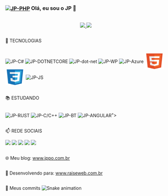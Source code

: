 ###   <a href="https://github.com/jppo01"> <img align="center" alt="JP-PHP" height="64" width="64" src="https://img.icons8.com/external-kiranshastry-lineal-color-kiranshastry/64/000000/external-developer-coding-kiranshastry-lineal-color-kiranshastry.png"></a> Olá, eu sou o JP 👋



</br>
<div align="center">
  <a href="https://github.com/jppo01">
  <img height="150em" src="https://github-readme-stats.vercel.app/api?username=jppo01&show_icons=true&theme=dark&include_all_commits=true&count_private=true"/>
  <img height="150em" src="https://github-readme-stats.vercel.app/api/top-langs/?username=jppo01&layout=compact&langs_count=7&theme=dark"/>
  </a>
 </div>
  
 
  ##
  
  🧰 TECNOLOGIAS
<div style="display: inline_block"><br>
  <img align="center" alt="JP-C#" height="50" width="60" src="https://cdn.jsdelivr.net/gh/devicons/devicon/icons/csharp/csharp-original.svg">
  <img align="center" alt="JP-DOTNETCORE" height="50" width="60" src="https://cdn.jsdelivr.net/gh/devicons/devicon/icons/dotnetcore/dotnetcore-original.svg">
  <img align="center" alt="JP-dot-net" height="50" width="60" src="https://cdn.jsdelivr.net/gh/devicons/devicon/icons/dot-net/dot-net-original.svg">
  <img align="center" alt="JP-WP" height="50" width="60"  src="https://cdn.jsdelivr.net/gh/devicons/devicon/icons/microsoftsqlserver/microsoftsqlserver-plain-wordmark.svg">
  <img align="center" alt="JP-Azure" height="50" width="60" src="https://cdn.jsdelivr.net/gh/devicons/devicon/icons/azure/azure-original-wordmark.svg">
  <img align="center" alt="JP-HTML" height="50" width="60" src="https://raw.githubusercontent.com/devicons/devicon/master/icons/html5/html5-original.svg">
  <img align="center" alt="JP-CSS" height="50" width="60" src="https://raw.githubusercontent.com/devicons/devicon/master/icons/css3/css3-original.svg">
  <img align="center" alt="JP-JS" height="50" width="60" src="https://cdn.jsdelivr.net/gh/devicons/devicon/icons/javascript/javascript-original.svg">
</div>
  
  ##
  📚 ESTUDANDO
 <div style="display: inline_block"><br>
  <img align="center" alt="JP-RUST" height="50" width="60" src="https://cdn.jsdelivr.net/gh/devicons/devicon/icons/rust/rust-plain.svg">
  <img align="center" alt="JP-C/C++" height="50" width="60" src="https://cdn.jsdelivr.net/gh/devicons/devicon/icons/cplusplus/cplusplus-original.svg">
  <img align="center" alt="JP-BT" height="50" width="60" src="https://cdn.jsdelivr.net/gh/devicons/devicon/icons/bootstrap/bootstrap-plain.svg">
  <img align="center" alt="JP-ANGULAR" height="50" width="60" src="https://cdn.jsdelivr.net/gh/devicons/devicon/icons/angularjs/angularjs-original.svg" />">
</div>
  
  ##
  
 📫 REDE SOCIAIS
<div> 
  <a href="https://www.youtube.com/channel/UCWB0IaEzSZB3CPDs6GZUAmA" target="_blank"><img src="https://img.shields.io/badge/YouTube-FF0000?style=for-the-badge&logo=youtube&logoColor=white" target="_blank"></a>
  <a href="https://instagram.com/joaopauloopires" target="_blank"><img src="https://img.shields.io/badge/-Instagram-%23E4405F?style=for-the-badge&logo=instagram&logoColor=white" target="_blank"></a>
 <a href="https://discord.gg/8DYwgETmbd" target="_blank"><img src="https://img.shields.io/badge/Discord-7289DA?style=for-the-badge&logo=discord&logoColor=white" target="_blank"></a> 
  <a href = "mailto:jppo@live.com"><img src="https://img.shields.io/badge/-Gmail-%23333?style=for-the-badge&logo=gmail&logoColor=white" target="_blank"></a>
  <a href="https://www.linkedin.com/in/joaopauloopires" target="_blank"><img src="https://img.shields.io/badge/-LinkedIn-%230077B5?style=for-the-badge&logo=linkedin&logoColor=white" target="_blank"></a>
  
  </div>
  
  
  ##
  
  🌐 Meu blog: www.jppo.com.br
  

  ##


👷 Desenvolvendo para:
  www.raiseweb.com.br
 
  ##
  
  
 🔄 Meus commits
   ![Snake animation](https://github.com/jppo01/jppo01/blob/output/github-contribution-grid-snake.svg)
